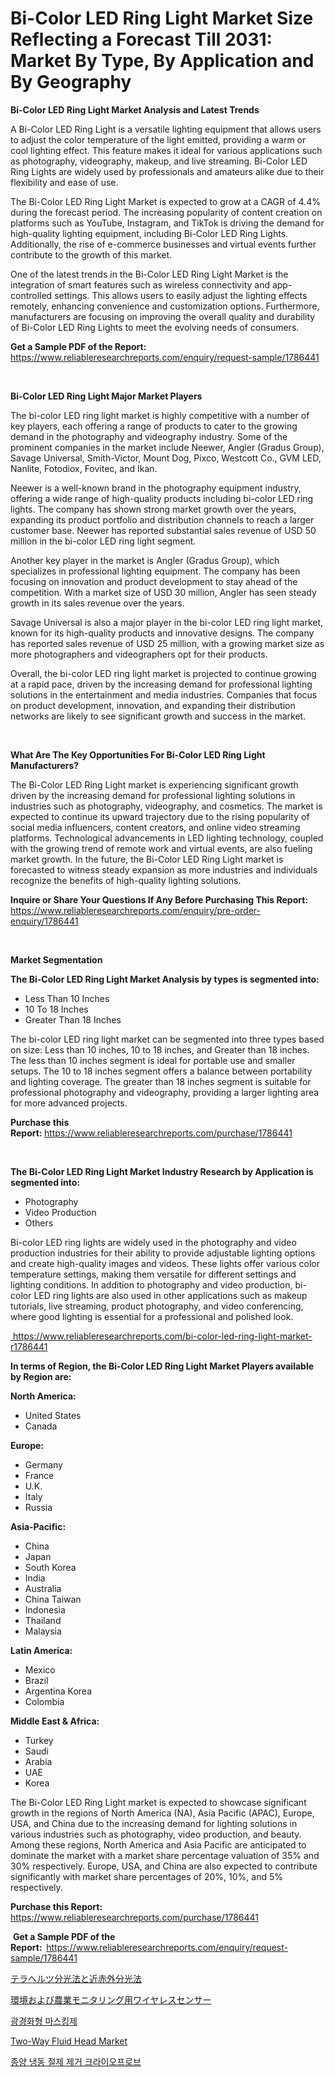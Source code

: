 <p><h1>Bi-Color LED Ring Light Market Size Reflecting a Forecast Till 2031: Market By Type, By Application and By Geography</h1></p><p><strong>Bi-Color LED Ring Light Market Analysis and Latest Trends</strong></p>
<p><p>A Bi-Color LED Ring Light is a versatile lighting equipment that allows users to adjust the color temperature of the light emitted, providing a warm or cool lighting effect. This feature makes it ideal for various applications such as photography, videography, makeup, and live streaming. Bi-Color LED Ring Lights are widely used by professionals and amateurs alike due to their flexibility and ease of use.</p><p>The Bi-Color LED Ring Light Market is expected to grow at a CAGR of 4.4% during the forecast period. The increasing popularity of content creation on platforms such as YouTube, Instagram, and TikTok is driving the demand for high-quality lighting equipment, including Bi-Color LED Ring Lights. Additionally, the rise of e-commerce businesses and virtual events further contribute to the growth of this market.</p><p>One of the latest trends in the Bi-Color LED Ring Light Market is the integration of smart features such as wireless connectivity and app-controlled settings. This allows users to easily adjust the lighting effects remotely, enhancing convenience and customization options. Furthermore, manufacturers are focusing on improving the overall quality and durability of Bi-Color LED Ring Lights to meet the evolving needs of consumers.</p></p>
<p><strong>Get a Sample PDF of the Report:&nbsp;</strong> <a href="https://www.reliableresearchreports.com/enquiry/request-sample/1786441">https://www.reliableresearchreports.com/enquiry/request-sample/1786441</a></p>
<p>&nbsp;</p>
<p><strong>Bi-Color LED Ring Light Major Market Players</strong></p>
<p><p>The bi-color LED ring light market is highly competitive with a number of key players, each offering a range of products to cater to the growing demand in the photography and videography industry. Some of the prominent companies in the market include Neewer, Angler (Gradus Group), Savage Universal, Smith-Victor, Mount Dog, Pixco, Westcott Co., GVM LED, Nanlite, Fotodiox, Fovitec, and Ikan.</p><p>Neewer is a well-known brand in the photography equipment industry, offering a wide range of high-quality products including bi-color LED ring lights. The company has shown strong market growth over the years, expanding its product portfolio and distribution channels to reach a larger customer base. Neewer has reported substantial sales revenue of USD 50 million in the bi-color LED ring light segment.</p><p>Another key player in the market is Angler (Gradus Group), which specializes in professional lighting equipment. The company has been focusing on innovation and product development to stay ahead of the competition. With a market size of USD 30 million, Angler has seen steady growth in its sales revenue over the years.</p><p>Savage Universal is also a major player in the bi-color LED ring light market, known for its high-quality products and innovative designs. The company has reported sales revenue of USD 25 million, with a growing market size as more photographers and videographers opt for their products.</p><p>Overall, the bi-color LED ring light market is projected to continue growing at a rapid pace, driven by the increasing demand for professional lighting solutions in the entertainment and media industries. Companies that focus on product development, innovation, and expanding their distribution networks are likely to see significant growth and success in the market.</p></p>
<p>&nbsp;</p>
<p><strong>What Are The Key Opportunities For Bi-Color LED Ring Light Manufacturers?</strong></p>
<p><p>The Bi-Color LED Ring Light market is experiencing significant growth driven by the increasing demand for professional lighting solutions in industries such as photography, videography, and cosmetics. The market is expected to continue its upward trajectory due to the rising popularity of social media influencers, content creators, and online video streaming platforms. Technological advancements in LED lighting technology, coupled with the growing trend of remote work and virtual events, are also fueling market growth. In the future, the Bi-Color LED Ring Light market is forecasted to witness steady expansion as more industries and individuals recognize the benefits of high-quality lighting solutions.</p></p>
<p><strong>Inquire or Share Your Questions If Any Before Purchasing This Report:</strong> <a href="https://www.reliableresearchreports.com/enquiry/pre-order-enquiry/1786441">https://www.reliableresearchreports.com/enquiry/pre-order-enquiry/1786441</a></p>
<p>&nbsp;</p>
<p><strong>Market Segmentation</strong></p>
<p><strong>The Bi-Color LED Ring Light Market Analysis by types is segmented into:</strong></p>
<p><ul><li>Less Than 10 Inches</li><li>10 To 18 Inches</li><li>Greater Than 18 Inches</li></ul></p>
<p><p>The bi-color LED ring light market can be segmented into three types based on size: Less than 10 inches, 10 to 18 inches, and Greater than 18 inches. The less than 10 inches segment is ideal for portable use and smaller setups. The 10 to 18 inches segment offers a balance between portability and lighting coverage. The greater than 18 inches segment is suitable for professional photography and videography, providing a larger lighting area for more advanced projects.</p></p>
<p><strong>Purchase this Report:&nbsp;</strong><a href="https://www.reliableresearchreports.com/purchase/1786441">https://www.reliableresearchreports.com/purchase/1786441</a></p>
<p>&nbsp;</p>
<p><strong>The Bi-Color LED Ring Light Market Industry Research by Application is segmented into:</strong></p>
<p><ul><li>Photography</li><li>Video Production</li><li>Others</li></ul></p>
<p><p>Bi-color LED ring lights are widely used in the photography and video production industries for their ability to provide adjustable lighting options and create high-quality images and videos. These lights offer various color temperature settings, making them versatile for different settings and lighting conditions. In addition to photography and video production, bi-color LED ring lights are also used in other applications such as makeup tutorials, live streaming, product photography, and video conferencing, where good lighting is essential for a professional and polished look.</p></p>
<p><a href="https://www.reliableresearchreports.com/bi-color-led-ring-light-market-r1786441">&nbsp;https://www.reliableresearchreports.com/bi-color-led-ring-light-market-r1786441</a></p>
<p><strong>In terms of Region, the Bi-Color LED Ring Light Market Players available by Region are:</strong></p>
<p>
    <p> <strong> North America: </strong>
        <ul>
            <li>United States</li>
            <li>Canada</li>
        </ul>
        </p> 
    <p> <strong> Europe: </strong>
        <ul>
            <li>Germany</li>
            <li>France</li>
            <li>U.K.</li>
            <li>Italy</li>
            <li>Russia</li>
        </ul>
        </p> 
    <p> <strong> Asia-Pacific: </strong>
        <ul>
            <li>China</li>
            <li>Japan</li>
            <li>South Korea</li>
            <li>India</li>
            <li>Australia</li>
            <li>China Taiwan</li>
            <li>Indonesia</li>
            <li>Thailand</li>
            <li>Malaysia</li>
        </ul>
        </p> 
    <p> <strong> Latin America: </strong>
        <ul>
            <li>Mexico</li>
            <li>Brazil</li>
            <li>Argentina Korea</li>
            <li>Colombia</li>
        </ul>
        </p> 
    <p> <strong> Middle East & Africa: </strong>
        <ul>
            <li>Turkey</li>
            <li>Saudi</li>
            <li>Arabia</li>
            <li>UAE</li>
            <li>Korea</li>
        </ul>
    </p>
    </p>
<p><p>The Bi-Color LED Ring Light market is expected to showcase significant growth in the regions of North America (NA), Asia Pacific (APAC), Europe, USA, and China due to the increasing demand for lighting solutions in various industries such as photography, video production, and beauty. Among these regions, North America and Asia Pacific are anticipated to dominate the market with a market share percentage valuation of 35% and 30% respectively. Europe, USA, and China are also expected to contribute significantly with market share percentages of 20%, 10%, and 5% respectively.</p></p>
<p><strong>Purchase this Report: </strong><a href="https://www.reliableresearchreports.com/purchase/1786441">https://www.reliableresearchreports.com/purchase/1786441</a></p>
<p>&nbsp;<strong>Get a Sample PDF of the Report:&nbsp;&nbsp;</strong><a href="https://www.reliableresearchreports.com/enquiry/request-sample/1786441">https://www.reliableresearchreports.com/enquiry/request-sample/1786441</a></p>
<p><strong></strong></p>
<p><p><a href="https://github.com/FrancoWeber2023/Market-Research-Report-List-1/blob/main/5697727105462.md">テラヘルツ分光法と近赤外分光法</a></p><p><a href="https://github.com/kegley4963/Market-Research-Report-List-1/blob/main/4716335105461.md">環境および農業モニタリング用ワイヤレスセンサー</a></p><p><a href="https://medium.com/@kelsiorphy/%EB%B9%9B-%EC%B9%98%EC%9C%A0-%EB%A7%88%EC%8A%A4%ED%81%AC-%EC%8B%9C%EC%9E%A5-%EA%B7%9C%EB%AA%A8%EC%99%80-%EC%8B%9C%EC%9E%A5-%EB%8F%99%ED%96%A5-%EC%99%84%EB%B2%BD%ED%95%9C-%EC%82%B0%EC%97%85-%EA%B0%9C%EC%9A%94-2024%EB%85%84%EB%B6%80%ED%84%B0-2031%EB%85%84%EA%B9%8C%EC%A7%80-187ef52d1a14">광경화형 마스킹제</a></p><p><a href="https://github.com/jodemen/Market-Research-Report-List-3/blob/main/two-way-fluid-head-market.md">Two-Way Fluid Head Market</a></p><p><a href="https://github.com/lzuwsfreyoq70/Market-Research-Report-List-2/blob/main/641029999193.md">종양 냉동 절제 제거 크라이오프로브</a></p></p>